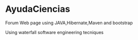 # AyudaCiencias
Forum Web page using JAVA,Hibernate,Maven and bootstrap

Using waterfall software engineering tecniques
